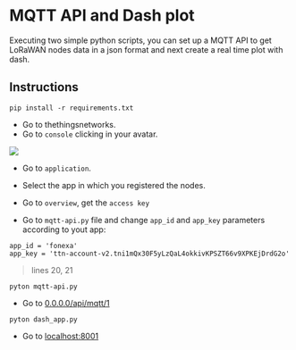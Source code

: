 # MQTT API and Dash plot

Executing two simple python scripts, you can set up a MQTT API to get LoRaWAN nodes data in a json format and next create a real time plot with dash.



## Instructions

```
pip install -r requirements.txt
```

* Go to thethingsnetworks.
* Go to `console` clicking in your avatar.

![](https://i.imgur.com/ptdWS4E.png)

* Go to `application`.
* Select the app in which you registered the nodes.
* Go to `overview`, get the `access key`

* Go to `mqtt-api.py` file and change `app_id` and `app_key` parameters according to yout app:

```
app_id = 'fonexa'
app_key = 'ttn-account-v2.tni1mQx30F5yLzQaL4okkivKPSZT66v9XPKEjDrdG2o'
```

> lines 20, 21

`pyton mqtt-api.py`
* Go to [0.0.0.0/api/mqtt/1](0.0.0.0/api/mqtt/1)

`pyton dash_app.py`
* Go to [localhost:8001](localhost:8001)